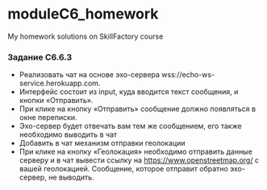 # moduleC6_homework
My homework solutions on SkillFactory course
### Задание C6.6.3
- Реализовать чат на основе эхо-сервера wss://echo-ws-service.herokuapp.com.
- Интерфейс состоит из input, куда вводится текст сообщения, и кнопки «Отправить».
- При клике на кнопку «Отправить» сообщение должно появляться в окне переписки.
- Эхо-сервер будет отвечать вам тем же сообщением, его также необходимо выводить в чат
- Добавить в чат механизм отправки геолокации
- При клике на кнопку «Геолокация» необходимо отправить данные серверу и в чат вывести ссылку на https://www.openstreetmap.org/ с вашей геолокацией. Сообщение, которое отправит обратно эхо-сервер, не выводить.
